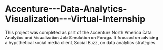 # Accenture---Data-Analytics-Visualization---Virtual-Internship
This project was completed as part of the Accenture North America Data Analytics and Visualization Job Simulation on Forage. It focused on advising a hypothetical social media client, Social Buzz, on data analytics strategies.
